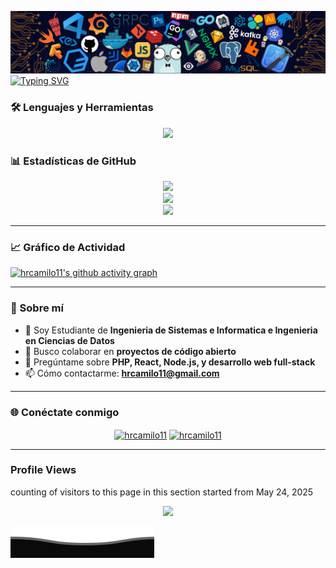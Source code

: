 <!--   my-header-img -->
![](./src/header_.png)
[![Typing SVG](https://readme-typing-svg.demolab.com?font=Fira+Code&size=32&duration=3000&pause=600&color=980500&vCenter=true&width=600&height=80&lines=Hola+%F0%9F%91%8B+Mundo;Hola+%F0%9F%91%8B%2C+Soy+Camilo+Hern%C3%A1ndez;ERROR+404;NOT+FOUND;OR+NOT%3F)](https://git.io/typing-svg)

### 🛠️ Lenguajes y Herramientas

<p align="center">
  <a href="https://skillicons.dev">
    <img src="https://skillicons.dev/icons?i=arch,kotlin,laravel,postman,notion,npm,linux,php,python,js,ts,react,nextjs,nodejs,express,mongodb,postgres,docker,git,github,figma&perline=7&theme=light" />
  </a>
</p>

### 📊 Estadísticas de GitHub

<div align="center">
  <img src="https://github-readme-stats.vercel.app/api?username=hrcamilo11&theme=dracula&show_icons=true&hide_border=true&count_private=true"/> 
</div>
<div align="center">
  <img src="https://github-readme-streak-stats.herokuapp.com/?user=hrcamilo11&theme=dracula&hide_border=true"/> 
</div>
<div align="center">
  <img src="https://github-readme-stats.vercel.app/api/top-langs/?username=hrcamilo11&theme=dracula&show_icons=true&hide_border=true&layout=compact"/> 
</div>


---

### 📈 Gráfico de Actividad

[![hrcamilo11's github activity graph](https://github-readme-activity-graph.vercel.app/graph?username=hrcamilo11&bg_color=000000&color=ffffff&line=4c9e95&point=2d439a&area=true&hide_border=true)](https://github.com/ashutosh00710/github-readme-activity-graph)

---

### 🚀 Sobre mí
- 🌱 Soy Estudiante de **Ingenieria de Sistemas e Informatica e Ingenieria en Ciencias de Datos**
- 👯 Busco colaborar en **proyectos de código abierto**
- 💬 Pregúntame sobre **PHP, React, Node.js, y desarrollo web full-stack**
- 📫 Cómo contactarme: **hrcamilo11@gmail.com**

---

### 🌐 Conéctate conmigo

<p align="center">
  <a href="https://linkedin.com/in/camilo-hernandez-44b79b149" target="blank"><img align="center" src="https://raw.githubusercontent.com/rahuldkjain/github-profile-readme-generator/master/src/images/icons/Social/linked-in-alt.svg" alt="hrcamilo11" height="30" width="40" /></a>
  <a href="https://dev.to/camilo_hernandez_8649095f" target="blank"><img align="center" src="https://raw.githubusercontent.com/rahuldkjain/github-profile-readme-generator/master/src/images/icons/Social/devto.svg" alt="hrcamilo11" height="30" width="40" /></a>
</p>

---

### Profile Views
counting of visitors to this page in this section started from May 24, 2025

<div align="center">
  <img src="https://count.getloli.com/get/@hrcamilo11.github.readme" />
  <br>
</div>



![](./src/Bottom_down.svg)
